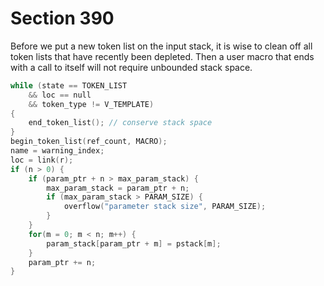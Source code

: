 # Section 390

Before we put a new token list on the input stack, it is wise to clean off all token lists that have recently been depleted.
Then a user macro that ends with a call to itself will not require unbounded stack space.

```c << Feed the macro body and its parameters to the scanner >>=
while (state == TOKEN_LIST
    && loc == null
    && token_type != V_TEMPLATE)
{
    end_token_list(); // conserve stack space
}
begin_token_list(ref_count, MACRO);
name = warning_index;
loc = link(r);
if (n > 0) {
    if (param_ptr + n > max_param_stack) {
        max_param_stack = param_ptr + n;
        if (max_param_stack > PARAM_SIZE) {
            overflow("parameter stack size", PARAM_SIZE);
        }
    }
    for(m = 0; m < n; m++) {
        param_stack[param_ptr + m] = pstack[m];
    }
    param_ptr += n;
}
```
